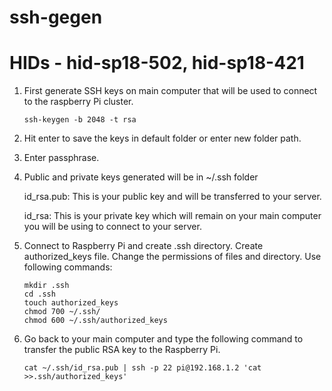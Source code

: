# ssh-gegen
# HIDs - hid-sp18-502, hid-sp18-421

1. First generate SSH keys on main computer that will be used to connect to the
   raspberry Pi cluster.

       ssh-keygen -b 2048 -t rsa

2. Hit enter to save the keys in default folder or enter new folder path.

3. Enter passphrase.

4. Public and private keys generated will be in ~/.ssh folder

   id_rsa.pub: This is your public key and will be transferred to your server.

   id_rsa: This is your private key which will remain on your main computer you
           will be using to connect to your server.

5. Connect to Raspberry Pi and create .ssh directory. Create authorized_keys
   file. Change the permissions of files and directory. Use following commands:

       mkdir .ssh
       cd .ssh
       touch authorized_keys
       chmod 700 ~/.ssh/
       chmod 600 ~/.ssh/authorized_keys

6. Go back to your main computer and type the following command to transfer
   the public RSA key to the Raspberry Pi.

       cat ~/.ssh/id_rsa.pub | ssh -p 22 pi@192.168.1.2 'cat >>.ssh/authorized_keys'
